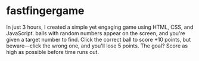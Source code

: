 # fastfingergame
In just 3 hours, I created a simple yet engaging game using HTML, CSS, and JavaScript. balls with random numbers appear on the screen, and you're given a target number to find. Click the correct ball to score +10 points, but beware—click the wrong one, and you'll lose 5 points. The goal? Score as high as possible before time runs out.
